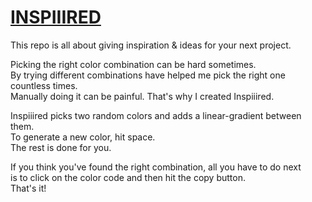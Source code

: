# [INSPIIIRED](https://beyarz.github.io/inspiiired)

This repo is all about giving inspiration & ideas for your next project.

Picking the right color combination can be hard sometimes.<br>
By trying different combinations have helped me pick the right one countless times.<br>
Manually doing it can be painful. That's why I created Inspiiired.

Inspiiired picks two random colors and adds a linear-gradient between them.<br>
To generate a new color, hit space.<br>
The rest is done for you.

If you think you've found the right combination, all you have to do next<br>
is to click on the color code and then hit the copy button.<br>
That's it!
